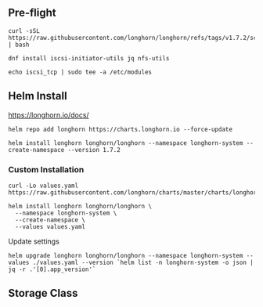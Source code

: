 ## Pre-flight

```shell
curl -sSL https://raw.githubusercontent.com/longhorn/longhorn/refs/tags/v1.7.2/scripts/environment_check.sh | bash
```

```shell
dnf install iscsi-initiator-utils jq nfs-utils
```

```
echo iscsi_tcp | sudo tee -a /etc/modules
```

## Helm Install

https://longhorn.io/docs/

```shell
helm repo add longhorn https://charts.longhorn.io --force-update
```

```
helm install longhorn longhorn/longhorn --namespace longhorn-system --create-namespace --version 1.7.2
```

### Custom Installation

```shell
curl -Lo values.yaml https://raw.githubusercontent.com/longhorn/charts/master/charts/longhorn/values.yaml
```

```shell
helm install longhorn longhorn/longhorn \
  --namespace longhorn-system \
  --create-namespace \
  --values values.yaml
```

Update settings

```shell
helm upgrade longhorn longhorn/longhorn --namespace longhorn-system --values ./values.yaml --version `helm list -n longhorn-system -o json | jq -r .'[0].app_version'`
```

## Storage Class
